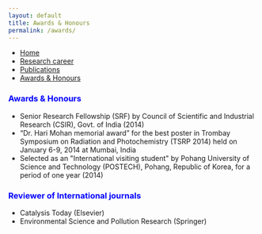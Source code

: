 ```yaml
---
layout: default
title: Awards & Honours
permalink: /awards/
---
```


<style>
    tab1 { padding-left: 4em; }
</style>

* <a href="https://sunilpaulmathew.github.io/">Home</a>
* <a href="https://sunilpaulmathew.github.io/research/">Research career</a>
* <a href="https://sunilpaulmathew.github.io/publications/">Publications</a>
* <a href="https://sunilpaulmathew.github.io/awards/">Awards & Honours</a>

<h3 style="color: blue; text-align: left;">Awards & Honours</h3>

* Senior Research Fellowship (SRF) by Council of Scientific and Industrial Research (CSIR), Govt. of India (2014)
* “Dr. Hari Mohan memorial award” for the best poster in Trombay Symposium on Radiation and Photochemistry (TSRP 2014) held on January 6-9, 2014 at Mumbai, India
* Selected as an "International visiting student" by Pohang University of Science and Technology (POSTECH), Pohang, Republic of Korea, for a period of one year (2014)

<h3 style="color: blue; text-align: left;">Reviewer of International journals</h3>

* Catalysis Today (Elsevier)
* Environmental Science and Pollution Research (Springer)
